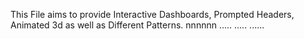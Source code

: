 This File aims to provide Interactive Dashboards, Prompted Headers, Animated 3d as well as Different Patterns.
nnnnnn
.....
.....
......
